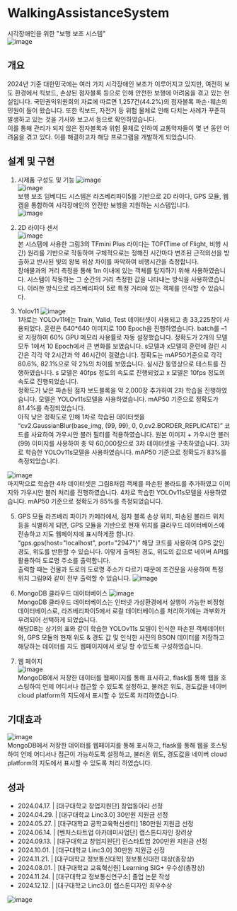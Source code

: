 # WalkingAssistanceSystem
시각장애인을 위한 "보행 보조 시스템"   
![image](https://github.com/user-attachments/assets/63f36dcb-033f-451d-95aa-a3b020f79597)

## 개요
2024년 기준 대한민국에는 여러 가지 시각장애인 보조가 이루어지고 있지만, 여전히 보도 환경에서 킥보드, 손상된 점자블록 등으로 인해 안전한 보행에 어려움을 겪고 있는 현실입니다. 국민권익위원회의 자료에 따르면 1,257건(44.2%)의 점자블록 파손･훼손의 민원이 들어 왔습니다. 또한 킥보드, 자전거 등 위험 물체로 인해 다치는 사례가 꾸준히 발생하고 있는 것을 기사와 보고서 등으로 확인하였습니다.   
이를 통해 관리가 되지 않은 점자블록과 위험 물체로 인하여 교통약자들이 몇 년 동안 어려움을 겪고 있다. 이를 해결하고자 해당 프로그램을 개발하게 되었습니다.

## 설계 및 구현
1. 시제품 구성도 및 기능
![image](https://github.com/user-attachments/assets/24bacd0c-8189-4e64-8735-2ea03c2fa515)   
![image](https://github.com/user-attachments/assets/bcafb25c-322a-4df8-94c8-8aa9a75d55bb)   
보행 보조 임베디드 시스템은 라즈베리파이5를 기반으로 2D 라이다, GPS 모듈, 웹캠을 통합하여 시각장애인의 안전한 보행을 지원하는 시스템입니다.   
![image](https://github.com/user-attachments/assets/2ebb2bdd-0efa-42cc-9e0a-706fc2ba0a5d)   

2. 2D 라이다 센서   
![image](https://github.com/user-attachments/assets/f8ac56ab-b473-4604-a634-4719003baeac)   
본 시스템에 사용한 그림3의 TFmini Plus 라이다는 TOF(Time of Flight, 비행 시간) 원리를 기반으로 작동하며 구체적으로는 정해진 시간마다 변조된 근적외선을 방출하고 반사된 빛의 왕복 위상 차이를 파악하여 비행시간을 측정합니다.   
장애물과의 거리 측정을 통해 1m 이내에 있는 객체를 탐지하기 위해 사용하였습니다. 시스템이 작동하는 그 순간의 거리 측정한 값을 나타내는 방식을 사용하였습니다. 이러한 방식으로 라즈베리파이 5로 특정 거리에 있는 객체를 인식할 수 있습니다.

3. Yolov11
![image](https://github.com/user-attachments/assets/aeab5ced-1d8c-45f7-a309-7b61e2eeda40)   
 1차로는 YOLOv11에는 Train, Valid, Test 데이터셋이 사용되고 총 33,225장이 사용되었다. 훈련은 640*640 이미지로 100 Epoch을 진행하였습니다. batch를 –1로 지정하여 60% GPU 메모리 사용률로 자동 설정했습니다. 정확도가 2개의 모델 모두 1에서 10 Epoch에서 큰 변화를 보였습니다. s모델과 x모델의 훈련에 걸린 시간은 각각 약 2시간과 약 46시간이 걸렸습니다. 정확도는 mAP50기준으로 각각 80.6%, 82.1%으로 약 2%의 차이를 보였습니다. 실시간 동영상으로 테스트를 진행하였습니다. s 모델은 40fps 정도의 속도로 진행되었고 x 모델은 10fps 정도의 속도로 진행되었습니다.    
정확도가 낮은 파손된 점자 보도블록을 약 2,000장 추가하여 2차 학습을 진행하였습니다. 모델은 YOLOv11s모델을 사용하였습니다. mAP50 기준으로 정확도가 81.4%를 측정되었습니다.   
아직 낮은 정확도로 인해 1차로 학습된 데이터셋을 “cv2.GaussianBlur(base_img, (99, 99), 0, 0,cv2.BORDER_REPLICATE)” 코드를 사요하여 가우시안 블러 필터를 적용하였습니다. 원본 이미지 + 가우시안 블러(99) 이미지를 사용하여 총 약 60,000장으로 3차 데이터셋을 구축하였습니다. 3차로 학습한 YOLOv11s모델을 사용하였습니다. mAP50 기준으로 정확도가 83%를 측정되었습니다.   

![image](https://github.com/user-attachments/assets/0a22d4a0-b563-48b3-96ef-d744923732ce)   
마지막으로 학습한 4차 데이터셋은 그림8처럼 객체를 파손된 볼라드를 추가하였고 이미지와 가우시안 블러 처리를 진행하였습니다. 4차로 학습한 YOLOv11s모델을 사용하였습니다. mAP50 기준으로 정확도가 85%를 측정되었습니다.   

5. GPS 모듈
 라즈베리 파이가 카메라에서, 점자 블록 손상 위치, 파손된 볼라드 위치 등을 식별하게 되면, GPS 모듈을 기반으로 현재 위치를 클라우드 데이터베이스에 전송하고 지도 웹페이지에 표시하게끔 합니다.   
“gps.gps(host="localhost", port="2947")” 해당 코드를 사용하여 GPS 값인 경도, 위도를 반환할 수 있습니다. 이렇게 출력된 경도, 위도의 값으로 네이버 API를 활용하여 도로명 주소를 출력합니다.   
출력할 때는 건물과 도로의 도로명 주소가 다르기 때문에 조건문을 사용하여 특정 위치 그림9와 같이 전부 출력할 수 있습니다.
![image](https://github.com/user-attachments/assets/8a76725e-87b6-4f44-975d-010bff56df95)   

6. MongoDB 클라우드 데이터베이스
![image](https://github.com/user-attachments/assets/058fcf24-a190-495a-9d10-399c3ed3c393)   
MongoDB 클라우드 데이터베이스는 인터넷 가상환경에서 실행이 가능한 비정형 데이터베이스로, 라즈베리파이5에서 로컬 데이터베이스를 처리하기에는 과부화가 우려되어 선택하게 되었습니다.   
해당DB는 상기의 표와 같이 학습한 YOLOv11s 모델이 인식한 파손된 객체데이터와, GPS 모듈의 현재 위도 & 경도 값 및 인식한 사진의 BSON 데이터를 저장하고 해당하는 데이터를 지도 웹페이지에서 로딩 할 수있도록 구성하였습니다.

7. 웹 페이지   
![image](https://github.com/user-attachments/assets/70bffb51-f562-4fc8-baa8-b4dee4d9a663)   
MongoDB에서 저장한 데이터를 웹페이지를 통해 표시하고, flask를 통해 웹을 호스팅하여 언제 어디서나 접근할 수 있도록 설정하고, 불러온 위도, 경도값을 네이버 cloud platform의 지도에서 표시할 수 있도록 처리하였습니다.

## 기대효과
![image](https://github.com/user-attachments/assets/9648c29c-5836-4e1f-837a-b53f0882eb5e)   
MongoDB에서 저장한 데이터를 웹페이지를 통해 표시하고, flask를 통해 웹을 호스팅하여 언제 어디서나 접근이 가능하도록 설정하고, 불러온 위도, 경도값을 네이버 cloud platform의 지도에서 표시할 수 있도록 처리 하였습니다.

## 성과
 - 2024.04.17. | [대구대학교 창업지원단] 창업동아리 선정
 - 2024.04.29. | [대구대학교 Linc3.0] 30만원 지원금 선정
 - 2024.05.27. | [대구대학교 공학교육혁신센터] 180만원 지원금 선정
 - 2024.06.14. | [벤처스타트업 아카데미사업단] 캡스톤디자인 장려상
 - 2024.09.13. | [대구대학교 창업지원단] 린스타트업 200만원 지원금 선정
 - 2024.10.01. | [대구대학교 Linc3.0] 30만원 지원금 선정
 - 2024.11.21. | [대구대학교 정보통신대학] 정보통신대전 대상(총장상)
 - 2024.08.01. | [대구대학교 교육혁신원] Learning SIG+ 우수상(총장상)
 - 2024.11.24. | [대구대학교 정보통신연구소] 졸업 논문 작성
 - 2024.12.12. | [대구대학교 Linc3.0] 캡스톤디자인 최우수상

![image](https://github.com/user-attachments/assets/3c0d1857-fa48-4968-bd2c-f246fd49de83)
